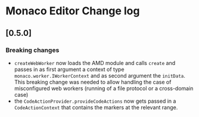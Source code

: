 # Monaco Editor Change log

## [0.5.0]

### Breaking changes
- `createWebWorker` now loads the AMD module and calls `create` and passes in as first argument a context of type `monaco.worker.IWorkerContext` and as second argument the `initData`. This breaking change was needed to allow handling the case of misconfigured web workers (running of a file protocol or a cross-domain case)
- the `CodeActionProvider.provideCodeActions` now gets passed in a `CodeActionContext` that contains the markers at the relevant range.